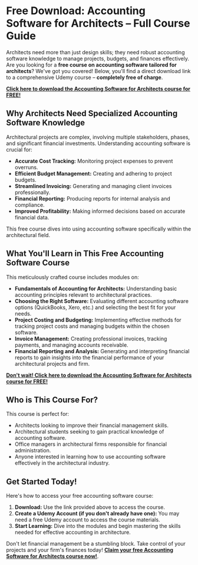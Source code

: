 # Free Download: Accounting Software for Architects – Full Course Guide

Architects need more than just design skills; they need robust accounting software knowledge to manage projects, budgets, and finances effectively. Are you looking for a **free course on accounting software tailored for architects**? We've got you covered! Below, you'll find a direct download link to a comprehensive Udemy course – **completely free of charge**.

[**Click here to download the Accounting Software for Architects course for FREE!**](https://udemywork.com/accounting-software-for-architects)

## Why Architects Need Specialized Accounting Software Knowledge

Architectural projects are complex, involving multiple stakeholders, phases, and significant financial investments.  Understanding accounting software is crucial for:

*   **Accurate Cost Tracking:** Monitoring project expenses to prevent overruns.
*   **Efficient Budget Management:** Creating and adhering to project budgets.
*   **Streamlined Invoicing:** Generating and managing client invoices professionally.
*   **Financial Reporting:** Producing reports for internal analysis and compliance.
*   **Improved Profitability:** Making informed decisions based on accurate financial data.

This free course dives into using accounting software specifically within the architectural field.

## What You'll Learn in This Free Accounting Software Course

This meticulously crafted course includes modules on:

*   **Fundamentals of Accounting for Architects:** Understanding basic accounting principles relevant to architectural practices.
*   **Choosing the Right Software:** Evaluating different accounting software options (QuickBooks, Xero, etc.) and selecting the best fit for your needs.
*   **Project Costing and Budgeting:** Implementing effective methods for tracking project costs and managing budgets within the chosen software.
*   **Invoice Management:** Creating professional invoices, tracking payments, and managing accounts receivable.
*   **Financial Reporting and Analysis:** Generating and interpreting financial reports to gain insights into the financial performance of your architectural projects and firm.

[**Don't wait! Click here to download the Accounting Software for Architects course for FREE!**](https://udemywork.com/accounting-software-for-architects)

## Who is This Course For?

This course is perfect for:

*   Architects looking to improve their financial management skills.
*   Architectural students seeking to gain practical knowledge of accounting software.
*   Office managers in architectural firms responsible for financial administration.
*   Anyone interested in learning how to use accounting software effectively in the architectural industry.

## Get Started Today!

Here's how to access your free accounting software course:

1.  **Download:** Use the link provided above to access the course.
2.  **Create a Udemy Account (if you don't already have one):** You may need a free Udemy account to access the course materials.
3.  **Start Learning:** Dive into the modules and begin mastering the skills needed for effective accounting in architecture.

Don't let financial management be a stumbling block. Take control of your projects and your firm's finances today! **[Claim your free Accounting Software for Architects course now!](https://udemywork.com/accounting-software-for-architects)**.
